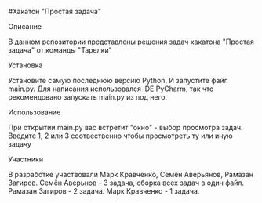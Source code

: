 #Хакатон "Простая задача"


Описание

В данном репозитории представлены решения задач хакатона "Простая задача" от команды "Тарелки"


Установка

Установите самую последнюю версию Python, И запустите файл main.py. Для написания использовался IDE PyCharm, так что рекомендовано запускать main.py из под него.


Использование

При открытии main.py вас встретит "окно" - выбор просмотра задач. Введите 1, 2 или 3 соотвественно чтобы просмотреть ту или иную задачу

Участники

В разработке участвовали Марк Кравченко, Семён Аверьянов, Рамазан Загиров.
Семён Аверьнов - 3 задача, сборка всех задач в один файл.
Рамазан Загиров - 2 задача.
Марк Кравченко - 1 задача.
